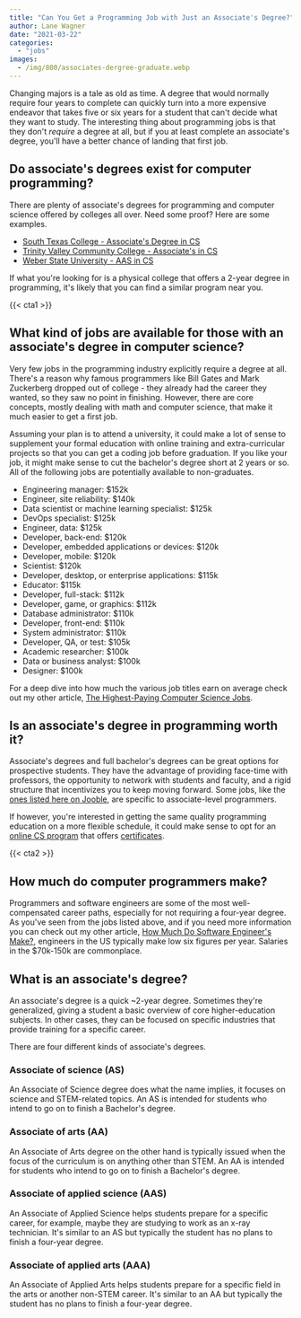 ```yaml
---
title: "Can You Get a Programming Job with Just an Associate's Degree?"
author: Lane Wagner
date: "2021-03-22"
categories: 
  - "jobs"
images:
  - /img/800/associates-dergree-graduate.webp
---
```


Changing majors is a tale as old as time. A degree that would normally require four years to complete can quickly turn into a more expensive endeavor that takes five or six years for a student that can't decide what they want to study. The interesting thing about programming jobs is that they don't _require_ a degree at all, but if you at least complete an associate's degree, you'll have a better chance of landing that first job.

## Do associate's degrees exist for computer programming?

There are plenty of associate's degrees for programming and computer science offered by colleges all over. Need some proof? Here are some examples.

- [South Texas College - Associate's Degree in CS](https://ms.southtexascollege.edu/computerscience/index.html#compsci)
- [Trinity Valley Community College - Associate's in CS](https://www.tvcc.edu/Programs-and-Degrees/article.aspx?a=4312)
- [Weber State University - AAS in CS](https://catalog.weber.edu/preview_program.php?catoid=18&poid=8726)

If what you're looking for is a physical college that offers a 2-year degree in programming, it's likely that you can find a similar program near you.

{{< cta1 >}}

## What kind of jobs are available for those with an associate's degree in computer science?

Very few jobs in the programming industry explicitly require a degree at all. There's a reason why famous programmers like Bill Gates and Mark Zuckerberg dropped out of college - they already had the career they wanted, so they saw no point in finishing. However, there are core concepts, mostly dealing with math and computer science, that make it much easier to get a first job.

Assuming your plan is to attend a university, it could make a lot of sense to supplement your formal education with online training and extra-curricular projects so that you can get a coding job before graduation. If you like your job, it might make sense to cut the bachelor's degree short at 2 years or so. All of the following jobs are potentially available to non-graduates.

- Engineering manager: $152k
- Engineer, site reliability: $140k
- Data scientist or machine learning specialist: $125k
- DevOps specialist: $125k
- Engineer, data: $125k
- Developer, back-end: $120k
- Developer, embedded applications or devices: $120k
- Developer, mobile: $120k
- Scientist: $120k
- Developer, desktop, or enterprise applications: $115k
- Educator: $115k
- Developer, full-stack: $112k
- Developer, game, or graphics: $112k
- Database administrator: $110k
- Developer, front-end: $110k
- System administrator: $110k
- Developer, QA, or test: $105k
- Academic researcher: $100k
- Data or business analyst: $100k
- Designer: $100k

For a deep dive into how much the various job titles earn on average check out my other article, [The Highest-Paying Computer Science Jobs](/computer-science/highest-paying-computer-science-jobs/).

## Is an associate's degree in programming worth it?

Associate's degrees and full bachelor's degrees can be great options for prospective students. They have the advantage of providing face-time with professors, the opportunity to network with students and faculty, and a rigid structure that incentivizes you to keep moving forward. Some jobs, like the [ones listed here on Jooble](https://jooble.org/jobs-associate-programmer), are specific to associate-level programmers.

If however, you're interested in getting the same quality programming education on a more flexible schedule, it could make sense to opt for an [online CS program](/computer-science/comprehensive-guide-to-learn-computer-science-online/) that offers [certificates](/computer-science/guide-to-certificate-in-computer-science/).

{{< cta2 >}}

## How much do computer programmers make?

Programmers and software engineers are some of the most well-compensated career paths, especially for not requiring a four-year degree. As you've seen from the jobs listed above, and if you need more information you can check out my other article, [How Much Do Software Engineer's Make?](/jobs/how-much-do-software-engineers-make/), engineers in the US typically make low six figures per year. Salaries in the $70k-150k are commonplace.

## What is an associate's degree?

An associate's degree is a quick ~2-year degree. Sometimes they're generalized, giving a student a basic overview of core higher-education subjects. In other cases, they can be focused on specific industries that provide training for a specific career.

There are four different kinds of associate's degrees.

### Associate of science (AS)

An Associate of Science degree does what the name implies, it focuses on science and STEM-related topics. An AS is intended for students who intend to go on to finish a Bachelor's degree.

### Associate of arts (AA)

An Associate of Arts degree on the other hand is typically issued when the focus of the curriculum is on anything other than STEM. An AA is intended for students who intend to go on to finish a Bachelor's degree.

### Associate of applied science (AAS)

An Associate of Applied Science helps students prepare for a specific career, for example, maybe they are studying to work as an x-ray technician. It's similar to an AS but typically the student has no plans to finish a four-year degree.

### Associate of applied arts (AAA)

An Associate of Applied Arts helps students prepare for a specific field in the arts or another non-STEM career. It's similar to an AA but typically the student has no plans to finish a four-year degree.
